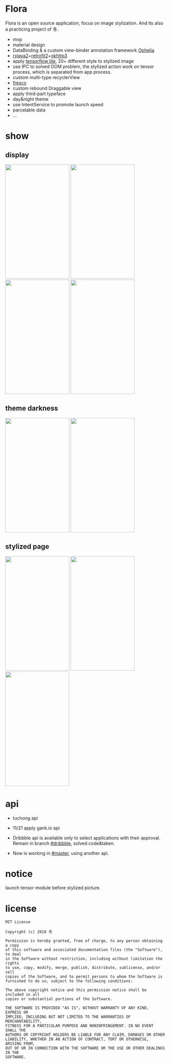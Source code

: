 # Flora

Flora is an open source application, focus on image stylization. And its also a practicing project of 冬.

* mvp
* material design 
* DataBinding & a custom view-binder annotation framework [Ophelia](https://github.com/MashirosBaumkuchen/Ophelia)
* [rxjava2](https://github.com/ReactiveX/RxJava)+[retrofit2](https://square.github.io/retrofit/)+[okhttp3](https://github.com/square/okhttp)
* apply [tensorflow lite](https://github.com/tensorflow/tensorflow), 20+ different style to stylized image
* use IPC to solved OOM problem, the stylized action work on tensor process, which is separated from app process.
* custom multi-type recyclerView
* [fresco](https://github.com/facebook/fresco)
* custom rebound Draggable view
* apply third-part typeface
* day&night theme 
* use IntentService to promote launch speed
* parcelable data
* ...

# show

## display
<div>
  
  <img src="https://github.com/MashirosBaumkuchen/Flora/blob/master/screenShots/17.png" width="201" height="358" />
  <img src="https://github.com/MashirosBaumkuchen/Flora/blob/master/screenShots/11.png" width="201" height="358" />
  <img src="https://github.com/MashirosBaumkuchen/Flora/blob/master/screenShots/15.png" width="201" height="358" />
  <img src="https://github.com/MashirosBaumkuchen/Flora/blob/master/screenShots/4.png" width="201" height="358" />

</div>

## theme darkness
<div>
  
  <img src="https://github.com/MashirosBaumkuchen/Flora/blob/master/screenShots/12.png" width="201" height="358" />
  <img src="https://github.com/MashirosBaumkuchen/Flora/blob/master/screenShots/1.png" width="201" height="358" />

</div>

## stylized page
<div>
  
  <img src="https://github.com/MashirosBaumkuchen/Flora/blob/master/screenShots/18.png" width="201" height="358" />
  <img src="https://github.com/MashirosBaumkuchen/Flora/blob/master/screenShots/16.png" width="201" height="358" />
  <img src="https://github.com/MashirosBaumkuchen/Flora/blob/master/screenShots/5.png" width="201" height="358" />

</div>

# api

* tuchong api

* 11/21 apply gank.io api

* Dribbble api is available only to select applications with their approval. Remain in branch [#dribbble](https://github.com/MashirosBaumkuchen/Flora/tree/dribbble), solved code&taken. 

* Now is working in [#master](https://github.com/MashirosBaumkuchen/Flora/tree/master), using another api. 

# notice
launch tensor module before stylized picture.

# license

```
MIT License

Copyright (c) 2018 冬

Permission is hereby granted, free of charge, to any person obtaining a copy
of this software and associated documentation files (the "Software"), to deal
in the Software without restriction, including without limitation the rights
to use, copy, modify, merge, publish, distribute, sublicense, and/or sell
copies of the Software, and to permit persons to whom the Software is
furnished to do so, subject to the following conditions:

The above copyright notice and this permission notice shall be included in all
copies or substantial portions of the Software.

THE SOFTWARE IS PROVIDED "AS IS", WITHOUT WARRANTY OF ANY KIND, EXPRESS OR
IMPLIED, INCLUDING BUT NOT LIMITED TO THE WARRANTIES OF MERCHANTABILITY,
FITNESS FOR A PARTICULAR PURPOSE AND NONINFRINGEMENT. IN NO EVENT SHALL THE
AUTHORS OR COPYRIGHT HOLDERS BE LIABLE FOR ANY CLAIM, DAMAGES OR OTHER
LIABILITY, WHETHER IN AN ACTION OF CONTRACT, TORT OR OTHERWISE, ARISING FROM,
OUT OF OR IN CONNECTION WITH THE SOFTWARE OR THE USE OR OTHER DEALINGS IN THE
SOFTWARE.
``` 
